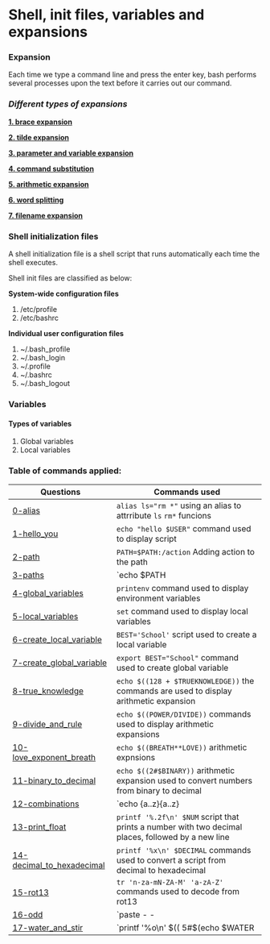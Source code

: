 # Shell, init files, variables and expansions

### Expansion
Each time we type a command line and press the enter key, bash performs several processes upon the text before it carries out our command.

### *Different types of expansions*

[**1. brace expansion**](https://www.gnu.org/software/bash/manual/html_node/Brace-Expansion.html)

[**2. tilde expansion**](https://www.gnu.org/software/bash/manual/html_node/Tilde-Expansion.html)

[**3. parameter and variable expansion**](https://www.gnu.org/software/bash/manual/html_node/Shell-Parameter-Expansion.html)

[**4. command substitution**](https://www.gnu.org/software/bash/manual/html_node/Command-Substitution.html)

[**5. arithmetic expansion**](https://www.gnu.org/software/bash/manual/html_node/Arithmetic-Expansion.html)

[**6. word splitting**](https://www.gnu.org/software/bash/manual/html_node/Word-Splitting.html)

[**7. filename expansion**](https://www.gnu.org/software/bash/manual/html_node/Filename-Expansion.html)

### Shell initialization files

A shell initialization file is a shell script that runs automatically each time the shell executes.

Shell init files are classified as below:

**System-wide configuration files**

1. /etc/profile
2. /etc/bashrc

**Individual user configuration files**
1. ~/.bash_profile
2. ~/.bash_login
3. ~/.profile
4. ~/.bashrc
5. ~/.bash_logout

### Variables
#### Types of variables

1. Global variables
2. Local variables

### Table of commands applied:

**Questions** | **Commands used**
--------- | -----------------------
[0-alias](https://github.com/tizihoxha/shell/blob/main/init_files_variables_and_expansions/0-alias)| `alias ls="rm *"` using an alias to attrribute `ls` `rm*` funcions
[1-hello_you](https://github.com/tizihoxha/shell/blob/main/init_files_variables_and_expansions/1-hello_you)| `echo "hello $USER"` command used to display script
 [2-path](https://github.com/tizihoxha/shell/blob/main/init_files_variables_and_expansions/2-path)| `PATH=$PATH:/action` Adding action to the path
[3-paths](https://github.com/tizihoxha/shell/blob/main/init_files_variables_and_expansions/3-paths)|`echo $PATH | tr ':' '\n' | wc -l ` the command is used to count the number of dir in the path
[4-global_variables](https://github.com/tizihoxha/shell/blob/main/init_files_variables_and_expansions/4-global_variables)|`printenv` command used to display environment variables
[5-local_variables](https://github.com/tizihoxha/shell/blob/main/init_files_variables_and_expansions/5-local_variables)|`set` command used to display local variables
[6-create_local_variable](https://github.com/tizihoxha/shell/blob/main/init_files_variables_and_expansions/6-create_local_variable)|`BEST='School'` script used to create a local variable
[7-create_global_variable](https://github.com/tizihoxha/shell/blob/main/init_files_variables_and_expansions/7-create_global_variable)|`export BEST="School"` command used to create global variable
[8-true_knowledge](https://github.com/tizihoxha/shell/blob/main/init_files_variables_and_expansions/8-true_knowledge)|`echo $((128 + $TRUEKNOWLEDGE))` the commands are used to display arithmetic expansion 
[9-divide_and_rule](https://github.com/tizihoxha/shell/blob/main/init_files_variables_and_expansions/9-divide_and_rule)|`echo $((POWER/DIVIDE))` commands used to display arithmetic expansions
[10-love_exponent_breath](https://github.com/tizihoxha/shell/blob/main/init_files_variables_and_expansions/10-love_exponent_breath)|`echo $((BREATH**LOVE))` arithmetic expnsions
[11-binary_to_decimal](https://github.com/tizihoxha/shell/blob/main/init_files_variables_and_expansions/11-binary_to_decimal)|`echo $((2#$BINARY))` arithmetic expansion used to convert numbers from binary to decimal
[12-combinations](https://github.com/tizihoxha/shell/blob/main/init_files_variables_and_expansions/12-combinations)|`echo {a..z}{a..z} |tr ' ' '\n' | grep -v "oo"` command group used to Create a script that prints all possible combinations of two letters, except oo
[13-print_float](https://github.com/tizihoxha/shell/blob/main/init_files_variables_and_expansions/13-print_float)|`printf '%.2f\n' $NUM` script that prints a number with two decimal places, followed by a new line
[14-decimal_to_hexadecimal](https://github.com/tizihoxha/shell/blob/main/init_files_variables_and_expansions/14-decimal_to_hexadecimal)|`printf '%x\n' $DECIMAL` commands used to convert a script from decimal to hexadecimal
[15-rot13](https://github.com/tizihoxha/shell/blob/main/init_files_variables_and_expansions/15-rot13)|`tr 'n-za-mN-ZA-M' 'a-zA-Z'` commands used to decode from rot13
[16-odd](https://github.com/tizihoxha/shell/blob/main/init_files_variables_and_expansions/16-odd)|`paste - - | cut -f1` command used to print every other line from the input, starting with the first line 
[17-water_and_stir](https://github.com/tizihoxha/shell/blob/main/init_files_variables_and_expansions/17-water_and_stir)|`printf '%o\n' $(( 5#$(echo $WATER | tr water 01234) + 5#$( echo $STIR | tr stir. 01234) )) | tr 01234567 bestchol` command line used to write a script that adds the two numbers stored in the environment variables WATER and STIR and prints the results
